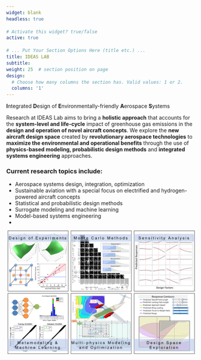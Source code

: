 ```yaml
---
widget: blank
headless: true

# Activate this widget? true/false
active: true

# ... Put Your Section Options Here (title etc.) ...
title: IDEAS LAB
subtitle:
weight: 25  # section position on page
design:
  # Choose how many columns the section has. Valid values: 1 or 2.
  columns: '1'
---
```

**I**ntegrated **D**esign of **E**nvironmentally-friendly **A**erospace **S**ystems<br>

Research at IDEAS Lab aims to bring a **holistic approach** that accounts for the **system-level and life-cycle** impact of greenhouse gas emissions in the **design and operation of novel aircraft concepts**. We explore the **new aircraft design space** created by **revolutionary aerospace technologies** to **maximize the environmental and operational benefits** through the use of **physics-based modeling, probabilistic design methods** and **integrated systems engineering** approaches.

### Current research topics include:
- Aerospace systems design, integration, optimization
- Sustainable aviation with a special focus on electrified and hydrogen-powered aircraft concepts
- Statistical and probabilistic design methods
- Surrogate modeling and machine learning
- Model-based systems engineering
- 
![Research at IDEAS](IDEAS-Lab.png)
